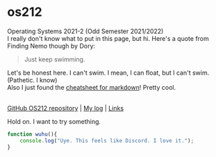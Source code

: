 ---
---
# os212
Operating Systems 2021-2 (Odd Semester 2021/2022)  <br />
I really don't know what to put in this page, but hi. Here's a quote from Finding Nemo though by Dory:  <br />
> Just keep swimming.

Let's be honest here. I can't swim. I mean, I can float, but I can't swim. (Pathetic. I know)  <br />
Also I just found the [cheatsheet for markdown](https://enterprise.github.com/downloads/en/markdown-cheatsheet.pdf)! Pretty cool. <br /><br />

[GitHub OS212 repository](https://github.com/huanis/os212/) | [My log](https://huanis.github.io/os212/TXT/mylog.txt) | [Links](links.md)

Hold on. I want to try something.
```javascript
function wuhu(){
    console.log("Uye. This feels like Discord. I love it.");
}
```
